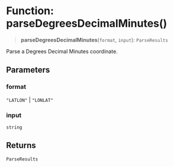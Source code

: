 # Function: parseDegreesDecimalMinutes()

> **parseDegreesDecimalMinutes**(`format`, `input`): `ParseResults`

Parse a Degrees Decimal Minutes coordinate.

## Parameters

### format

`"LATLON"` | `"LONLAT"`

### input

`string`

## Returns

`ParseResults`
